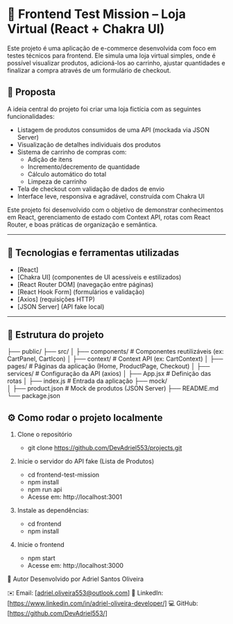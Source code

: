 # 🛒 Frontend Test Mission – Loja Virtual (React + Chakra UI)

Este projeto é uma aplicação de e-commerce desenvolvida com foco em testes técnicos para frontend. Ele simula uma loja virtual simples, onde é possível visualizar produtos, adicioná-los ao carrinho, ajustar quantidades e finalizar a compra através de um formulário de checkout.

## 📌 Proposta

A ideia central do projeto foi criar uma loja fictícia com as seguintes funcionalidades:

- Listagem de produtos consumidos de uma API (mockada via JSON Server)
- Visualização de detalhes individuais dos produtos
- Sistema de carrinho de compras com:
  - Adição de itens
  - Incremento/decremento de quantidade
  - Cálculo automático do total
  - Limpeza de carrinho
- Tela de checkout com validação de dados de envio
- Interface leve, responsiva e agradável, construída com Chakra UI

Este projeto foi desenvolvido com o objetivo de demonstrar conhecimentos em React, gerenciamento de estado com Context API, rotas com React Router, e boas práticas de organização e semântica.

---

## 🚀 Tecnologias e ferramentas utilizadas

- [React]
- [Chakra UI] (componentes de UI acessíveis e estilizados)
- [React Router DOM] (navegação entre páginas)
- [React Hook Form] (formulários e validação)
- [Axios] (requisições HTTP)
- [JSON Server] (API fake local)

---

## 🧱 Estrutura do projeto


├── public/
├── src/
│   ├── components/        # Componentes reutilizáveis (ex: CartPanel, CartIcon)
│   ├── context/           # Context API (ex: CartContext)
│   ├── pages/             # Páginas da aplicação (Home, ProductPage, Checkout)
│   ├── services/          # Configuração da API (axios)
│   ├── App.jsx            # Definição das rotas
│   ├── index.js           # Entrada da aplicação
├── mock/                
│   ├── product.json       # Mock de produtos (JSON Server)
├── README.md
└── package.json

## ⚙️ Como rodar o projeto localmente
1. Clone o repositório
    - git clone https://github.com/DevAdriel553/projects.git

2. Inicie o servidor do API fake (Lista de Produtos)
    - cd frontend-test-mission
    - npm install
    - npm run api
    - Acesse em: http://localhost:3001 

3. Instale as dependências:
    - cd frontend
    - npm install

4. Inicie o frontend
    - npm start
    - Acesse em: http://localhost:3000
 

👤 Autor
Desenvolvido por Adriel Santos Oliveira

✉️ Email: [adriel.oliveira553@outlook.com]
💼 LinkedIn: [https://www.linkedin.com/in/adriel-oliveira-developer/]
💻 GitHub: [https://github.com/DevAdriel553/]
